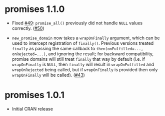 promises 1.1.0
==============

* Fixed [#49](https://github.com/rstudio/promises/issues/49): `promise_all()` previously did not handle `NULL` values correctly. ([#50](https://github.com/rstudio/promises/pull/50))

* `new_promise_domain` now takes a `wrapOnFinally` argument, which can be used to intercept registration of `finally()`. Previous versions treated `finally` as passing the same callback to `then(onFulfilled=..., onRejected=...)`, and ignoring the result; for backward compatibility, promise domains will still treat `finally` that way by default (i.e. if `wrapOnFinally` is `NULL`, then `finally` will result in `wrapOnFulfilled` and `wrapOnRejected` being called, but if `wrapOnFinally` is provided then only `wrapOnFinally` will be called). ([#43](https://github.com/rstudio/promises/pull/43))


promises 1.0.1
==============

* Initial CRAN release
